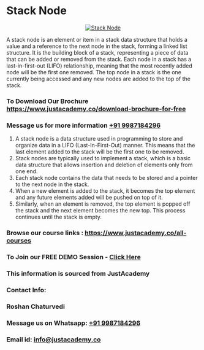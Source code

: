 # Stack Node

<p align="center">
  <a href="https://justacademy.co/program-detail/mern-stack-development">
    <img src="https://justacademy.co/storage2/program_images/1704700408.webp" alt="Stack Node">
  </a>
</p>


A stack node is an element or item in a stack data structure that holds a value and a reference to the next node in the stack, forming a linked list structure. It is the building block of a stack, representing a piece of data that can be added or removed from the stack. Each node in a stack has a last-in-first-out (LIFO) relationship, meaning that the most recently added node will be the first one removed. The top node in a stack is the one currently being accessed and any new nodes are added to the top of the stack. 
### To Download Our Brochure https://www.justacademy.co/download-brochure-for-free
### Message us for more information [+91 9987184296](https://api.whatsapp.com/send?phone=919987184296)
1) A stack node is a data structure used in programming to store and organize data in a LIFO (Last-In-First-Out) manner. This means that the last element added to the stack will be the first one to be removed. 
2) Stack nodes are typically used to implement a stack, which is a basic data structure that allows insertion and deletion of elements only from one end.
3) Each stack node contains the data that needs to be stored and a pointer to the next node in the stack.
4) When a new element is added to the stack, it becomes the top element and any future elements added will be pushed on top of it.
5) Similarly, when an element is removed, the top element is popped off the stack and the next element becomes the new top. This process continues until the stack is empty.

### Browse our course links : https://www.justacademy.co/all-courses 
### To Join our FREE DEMO Session - [Click Here](https://www.justacademy.co/register-for-course-demo)


### This information is sourced from JustAcademy
### Contact Info:
### Roshan Chaturvedi
### Message us on Whatsapp: [+91 9987184296](https://api.whatsapp.com/send?phone=919987184296)
### Email id: [info@justacademy.co](mailto:info@justacademy.co)
                    